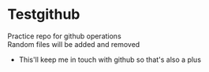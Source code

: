 # Testgithub
Practice repo for github operations<br>
Random files will be added and removed

- This'll keep me in touch with github so that's also a plus
